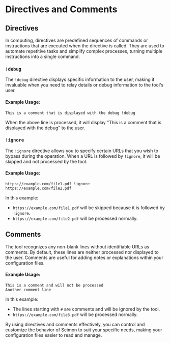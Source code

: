 # Directives and Comments

## Directives

In computing, directives are predefined sequences of commands or instructions that are executed when the directive is called. They are used to automate repetitive tasks and simplify complex processes, turning multiple instructions into a single command.

### `!debug`

The `!debug` directive displays specific information to the user, making it invaluable when you need to relay details or debug information to the tool's user.

#### Example Usage:

```plaintext
This is a comment that is displayed with the debug !debug
```

When the above line is processed, it will display "This is a comment that is displayed with the debug" to the user.

### `!ignore`

The `!ignore` directive allows you to specify certain URLs that you wish to bypass during the operation. When a URL is followed by `!ignore`, it will be skipped and not processed by the tool.

#### Example Usage:

```plaintext
https://example.com/file1.pdf !ignore
https://example.com/file2.pdf
```

In this example:

- `https://example.com/file1.pdf` will be skipped because it is followed by `!ignore`.
- `https://example.com/file2.pdf` will be processed normally.

## Comments

The tool recognizes any non-blank lines without identifiable URLs as comments. By default, these lines are neither processed nor displayed to the user. Comments are useful for adding notes or explanations within your configuration files.

#### Example Usage:

```plaintext
This is a comment and will not be processed
Another comment line
```

In this example:

- The lines starting with `#` are comments and will be ignored by the tool.
- `https://example.com/file3.pdf` will be processed normally.

By using directives and comments effectively, you can control and customize the behavior of Scimon to suit your specific needs, making your configuration files easier to read and manage.
